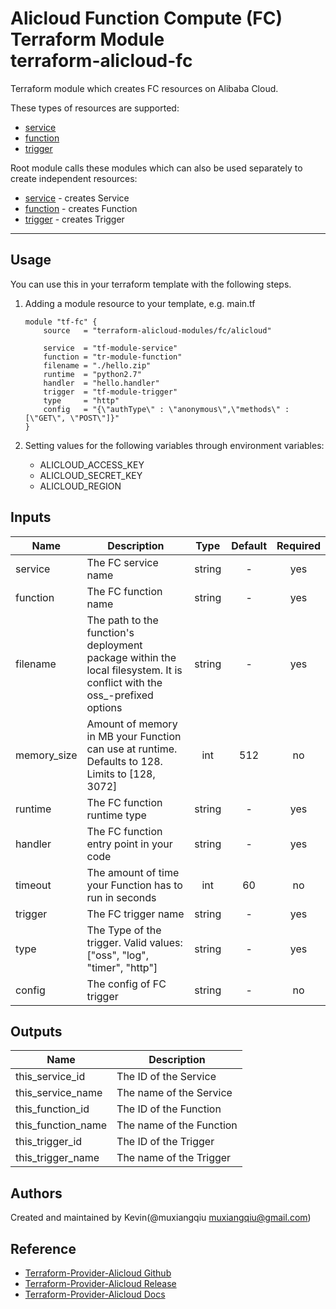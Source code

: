 Alicloud Function Compute (FC) Terraform Module  
terraform-alicloud-fc
=============================================

Terraform module which creates FC resources on Alibaba Cloud.

These types of resources are supported:

* [service](https://www.terraform.io/docs/providers/alicloud/r/fc_service.html)
* [function](https://www.terraform.io/docs/providers/alicloud/r/fc_function.html)
* [trigger](https://www.terraform.io/docs/providers/alicloud/r/fc_trigger.html)

Root module calls these modules which can also be used separately to create independent resources:

* [service](https://github.com/terraform-alicloud-modules/terraform-alicloud-fc/tree/master/modules/service) - creates Service
* [function](https://github.com/terraform-alicloud-modules/terraform-alicloud-fc/tree/master/modules/function) - creates Function
* [trigger](https://github.com/terraform-alicloud-modules/terraform-alicloud-fc/tree/master/modules/trigger) - creates Trigger

----------------------

Usage
-----
You can use this in your terraform template with the following steps.

1. Adding a module resource to your template, e.g. main.tf


    ```
    module "tf-fc" {
        source   = "terraform-alicloud-modules/fc/alicloud"

        service  = "tf-module-service"
        function = "tr-module-function"
        filename = "./hello.zip"
        runtime  = "python2.7"
        handler  = "hello.handler"
        trigger  = "tf-module-trigger"
        type     = "http"
        config   = "{\"authType\" : \"anonymous\",\"methods\" : [\"GET\", \"POST\"]}"
    }
    ```

2. Setting values for the following variables through environment variables:

    - ALICLOUD_ACCESS_KEY
    - ALICLOUD_SECRET_KEY
    - ALICLOUD_REGION

## Inputs

| Name | Description | Type | Default | Required |
|------|-------------|:----:|:-----:|:-----:|
| service | The FC service name | string | - | yes |
| function | The FC function name | string | - | yes |
| filename | The path to the function's deployment package within the local filesystem. It is conflict with the oss_-prefixed options | string | - | yes |
| memory_size | Amount of memory in MB your Function can use at runtime. Defaults to 128. Limits to [128, 3072] | int | 512 | no |
| runtime | The FC function runtime type | string | - | yes |
| handler | The FC function entry point in your code | string | - | yes |
| timeout | The amount of time your Function has to run in seconds | int | 60 | no |
| trigger | The FC trigger name | string | - | yes |
| type | The Type of the trigger. Valid values: ["oss", "log\", "timer", "http"] | string | - | yes |
| config | The config of FC trigger | string | - | no |


## Outputs

| Name | Description |
|------|-------------|
| this_service_id | The ID of the Service |
| this_service_name | The name of the Service |
| this_function_id | The ID of the Function |
| this_function_name | The name of the Function |
| this_trigger_id | The ID of the Trigger |
| this_trigger_name | The name of the Trigger |


Authors
-------
Created and maintained by Kevin(@muxiangqiu muxiangqiu@gmail.com)

Reference
---------
* [Terraform-Provider-Alicloud Github](https://github.com/terraform-providers/terraform-provider-alicloud)
* [Terraform-Provider-Alicloud Release](https://releases.hashicorp.com/terraform-provider-alicloud/)
* [Terraform-Provider-Alicloud Docs](https://www.terraform.io/docs/providers/alicloud/index.html)
